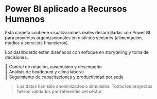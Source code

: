 # Power BI aplicado a Recursos Humanos

Esta carpeta contiene visualizaciones reales desarrolladas con Power BI para proyectos organizacionales en distintos sectores (alimentación, medios y servicios financieros).

Los dashboards están diseñados con enfoque en storytelling y toma de decisiones.

🔹 Control de rotación, ausentismo y desempeño  
🔹 Análisis de headcount y clima laboral  
🔹 Seguimiento de capacitaciones y productividad por sede

> Los datos han sido anonimizados o simulados. Todos los proyectos fueron validados por referentes del sector.
